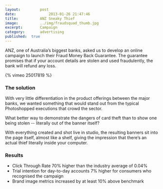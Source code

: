 ```yaml
---
layout:			post
date:				2013-01-26 21:47:46
title:			ANZ Sneaky Thief
image:			../img/fraudsquad_thumb.jpg
excerpt:		Campaign
category:		advertising
published:	true
---
```


ANZ, one of Australia’s biggest banks, asked us to develop an online campaign to launch their Fraud Money Back Guarantee. The guarantee promises that if your account details are stolen and used fraudulently, the bank will refund any loss.

{% vimeo 25017819 %}

<!-- {% vimeo 25017796 %}

{% vimeo 25017780 %}

{% vimeo 25017745 %} -->

### The solution

With very little differentiation in the product offerings between the major banks, we wanted something that would stand out from the typical Photoshopped executions that crowd the sector.

What better way to demonstrate the dangers of card theft than to show one being stolen -- literally out of the banner itself?

With everything created and shot live in studio, the resulting banners sit into the page itself, almost like a shelf, giving the impression that there’s an actual thief literally inside your computer.

### Results ###

* Click Through Rate 70% higher than the industry average of 0.04%
* Trial intention for day-to-day accounts 7% higher for consumers who recognised the campaign
* Brand image metrics increased by at least 10% above benchmark